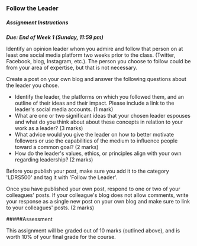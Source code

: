### Follow the Leader

##### Assignment Instructions

_**Due: End of Week 1 (Sunday, 11:59 pm)**_

Identify an opinion leader whom you admire and follow that person on at least one social media platform two weeks prior to the class. \(Twitter, Facebook, blog, Instagram, etc.\). The person you choose to follow could be from your area of expertise, but that is not necessary.

Create a post on your own blog and answer the following questions about the leader you chose.

* Identify the leader, the platforms on which you followed them, and an outline of their ideas and their impact. Please include a link to the leader's social media accounts. \(1 mark\)
* What are one or two significant ideas that your chosen leader espouses and what do you think about about these concepts in relation to your work as a leader? \(3 marks\)
* What advice would you give the leader on how to better motivate followers or use the capabilities of the medium to influence people toward a common goal? \(2 marks\)
* How do the leader's values, ethics, or principles align with your own regarding leadership? \(2 marks\)

Before you publish your post, make sure you add it to the category 'LDRS500' and tag it with 'Follow the Leader'.

Once you have published your own post, respond to one or two of your colleagues' posts. If your colleague's blog does not allow comments, write your response as a single new post on your own blog and make sure to link to your colleagues' posts. \(2 marks\)

#####Assessment

This assignment will be graded out of 10 marks \(outlined above\), and is worth 10% of your final grade for the course.



